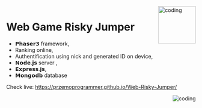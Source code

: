 <img align="right" alt="coding" src="https://play-lh.googleusercontent.com/t8Ql4rJgl1Ta-QCUBDAb3GZaQ8hL7lQu2WFeI3zxwJmQ0W0A-2fJ4bJw8U7GKqcdwtM" width="100" height="auto">

# Web Game Risky Jumper

* 𝗣𝗵𝗮𝘀𝗲𝗿𝟯 framework,
* Ranking online,
* Authentification using nick and generated ID on device,
* 𝗡𝗼𝗱𝗲.𝗷𝘀 server ,
* 𝗘𝘅𝗽𝗿𝗲𝘀𝘀.𝗷𝘀,
* 𝗠𝗼𝗻𝗴𝗼𝗱𝗯 database

Check live: https://przemoprogrammer.github.io/Web-Risky-Jumper/

<img align="right" alt="coding" src="https://i.ytimg.com/vi/zPRiNFE4dPk/maxresdefault.jpg">
